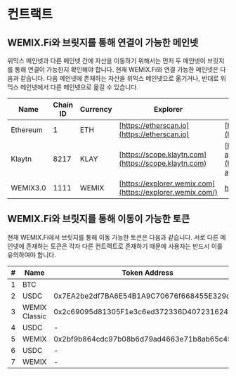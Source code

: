 # 컨트랙트

## WEMIX.Fi와 브릿지를 통해 연결이 가능한 메인넷&#x20;

위믹스 메인넷과 다른 메인넷 간에 자산을 이동하기 위해서는 먼저 두 메인넷이 브릿지를 통해 연결이 가능한지 확인해야 합니다. 현재 WEMIX.Fi와 연결 가능한 메인넷은 다음과 같습니다. 다음 메인넷에 존재하는 자산을 위믹스 메인넷으로 옮기거나, 반대로 위믹스 메인넷에서 다른 메인넷으로 옮길 수 있습니다.

| Name     | Chain ID | Currency | Explorer                                                  | Public RPC Endpoint                                                                                  |
| -------- | -------- | -------- | --------------------------------------------------------- | ---------------------------------------------------------------------------------------------------- |
| Ethereum | 1        | ETH      | [https://etherscan.io](https://etherscan.io)              | [https://mainnet.infura.io/v3/](https://mainnet.infura.io/v3/)                                       |
| Klaytn   | 8217     | KLAY     | [https://scope.klaytn.com](https://scope.klaytn.com)      | [https://public-node-api.klaytnapi.com/v1/cypress](https://public-node-api.klaytnapi.com/v1/cypress) |
| WEMIX3.0 | 1111     | WEMIX    | [https://explorer.wemix.com](https://explorer.wemix.com/) | https://api.wemix.com                                                                                |

## WEMIX.Fi와 브릿지를 통해 이동이 가능한 토큰

현재 WEMIX.Fi에서 브릿지를 통해 이동 가능한 토큰은 다음과 같습니다. 서로 다른 메인넷에 존재하는 토큰은 각자 다른 컨트랙트로 존재하기 때문에 사용자는 반드시 이를 유의하여야 합니다.

| # | Name          | Token Address                              | Chain    |
| - | ------------- | ------------------------------------------ | -------- |
| 1 | BTC           |                                            | Bitcoin  |
| 2 | USDC          | 0x7EA2be2df7BA6E54B1A9C70676f668455E329d29 | Ethereum |
| 3 | WEMIX Classic | 0x2c69095d81305F1e3c6ed372336D407231624CEa | Ethereum |
| 4 | USDC          | -                                          | Klaytn   |
| 5 | WEMIX         | 0x2bf9b864cdc97b08b6d79ad4663e71b8ab65c45c | Klaytn   |
| 6 | USDC          | -                                          | WEMIX    |
| 7 | WEMIX         | -                                          | WEMIX    |
